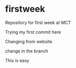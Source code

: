 # firstweek
Repository for first week at MCT

Trying my first commit here

Changing from website

change in the branch

This is easy
